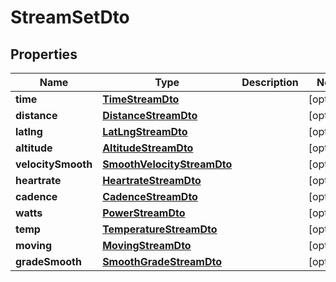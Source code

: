 

# StreamSetDto

## Properties

Name | Type | Description | Notes
------------ | ------------- | ------------- | -------------
**time** | [**TimeStreamDto**](TimeStreamDto.md) |  |  [optional]
**distance** | [**DistanceStreamDto**](DistanceStreamDto.md) |  |  [optional]
**latlng** | [**LatLngStreamDto**](LatLngStreamDto.md) |  |  [optional]
**altitude** | [**AltitudeStreamDto**](AltitudeStreamDto.md) |  |  [optional]
**velocitySmooth** | [**SmoothVelocityStreamDto**](SmoothVelocityStreamDto.md) |  |  [optional]
**heartrate** | [**HeartrateStreamDto**](HeartrateStreamDto.md) |  |  [optional]
**cadence** | [**CadenceStreamDto**](CadenceStreamDto.md) |  |  [optional]
**watts** | [**PowerStreamDto**](PowerStreamDto.md) |  |  [optional]
**temp** | [**TemperatureStreamDto**](TemperatureStreamDto.md) |  |  [optional]
**moving** | [**MovingStreamDto**](MovingStreamDto.md) |  |  [optional]
**gradeSmooth** | [**SmoothGradeStreamDto**](SmoothGradeStreamDto.md) |  |  [optional]



